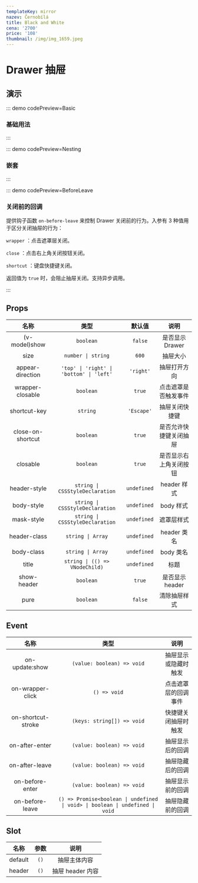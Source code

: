 ```yaml
---
templateKey: mirror
nazev: Černobílá
title: Black and White
cena: '2700'
price: '108'
thumbnail: /img/img_1659.jpeg
---
```


<script setup>
import Basic from '@/drawer/demos/zh-CN/DemoBasic.vue'
import Nesting from '@/drawer/demos/zh-CN/DemoNesting.vue'
import BeforeLeave from '@/drawer/demos/zh-CN/DemoBeforeLeave.vue'
// import Basic from './DemoBasic.vue';

// const 
</script>

# Drawer 抽屉

## 演示

::: demo codePreview=Basic

### 基础用法

<Basic />

:::

::: demo codePreview=Nesting

### 嵌套

<Nesting />

:::

::: demo codePreview=BeforeLeave

### 关闭前的回调

提供钩子函数 `on-before-leave` 来控制 Drawer 关闭前的行为。入参有 3 种值用于区分关闭抽屉的行为：

`wrapper` ：点击遮罩层关闭。

`close` ：点击右上角关闭按钮关闭。

`shortcut` ：键盘快捷键关闭。

返回值为 `true` 时，会阻止抽屉关闭。支持异步调用。

<BeforeLeave />

:::

## Props

|       名称        |                   类型                   |   默认值    |          说明          |
| :---------------: | :--------------------------------------: | :---------: | :--------------------: |
|   (v-model)show   |                `boolean`                 |   `false`   |    是否显示 Drawer     |
|       size        |            `number \| string`            |    `600`    |        抽屉大小        |
| appear-direction  | `'top' \| 'right' \| 'bottom' \| 'left'` |  `'right'`  |      抽屉打开方向      |
| wrapper-closable  |                `boolean`                 |   `true`    |  点击遮罩是否触发事件  |
|   shortcut-key    |                 `string`                 | `'Escape'`  |     抽屉关闭快捷键     |
| close-on-shortcut |                `boolean`                 |   `true`    | 是否允许快捷键关闭抽屉 |
|     closable      |                `boolean`                 |   `true`    | 是否显示右上角关闭按钮 |
|   header-style    |     `string \| CSSStyleDeclaration`      | `undefined` |      header 样式       |
|    body-style     |     `string \| CSSStyleDeclaration`      | `undefined` |       body 样式        |
|    mask-style     |     `string \| CSSStyleDeclaration`      | `undefined` |       遮罩层样式       |
|   header-class    |            `string \| Array`             | `undefined` |      header 类名       |
|    body-class     |            `string \| Array`             | `undefined` |       body 类名        |
|       title       |      `string \| (() => VNodeChild)`      | `undefined` |          标题          |
|    show-header    |                `boolean`                 |   `true`    |    是否显示 header     |
|       pure        |                `boolean`                 |   `false`   |      清除抽屉样式      |

## Event

|        名称        |                                     类型                                      |         说明         |
| :----------------: | :---------------------------------------------------------------------------: | :------------------: |
|   on-update:show   |                          `(value: boolean) => void`                           | 抽屉显示或隐藏时触发 |
|  on-wrapper-click  |                                 `() => void`                                  | 点击遮罩层的回调事件 |
| on-shortcut-stroke |                          `(keys: string[]) => void`                           | 快捷键关闭抽屉时触发 |
|   on-after-enter   |                          `(value: boolean) => void`                           |   抽屉显示后的回调   |
|   on-after-leave   |                          `(value: boolean) => void`                           |   抽屉隐藏后的回调   |
|  on-before-enter   |                          `(value: boolean) => void`                           |   抽屉显示前的回调   |
|  on-before-leave   | `() => Promise<boolean \| undefined \| void> \| boolean \| undefined \| void` |   抽屉隐藏前的回调   |

## Slot

|  名称   | 参数 |       说明       |
| :-----: | :--: | :--------------: |
| default | `()` |   抽屉主体内容   |
| header  | `()` | 抽屉 header 内容 |
